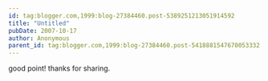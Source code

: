 ```yaml
---
id: tag:blogger.com,1999:blog-27384460.post-5389251213051914592
title: "Untitled"
pubDate: 2007-10-17
author: Anonymous
parent_id: tag:blogger.com,1999:blog-27384460.post-5418881547670053332
---
```


good point! thanks for sharing.